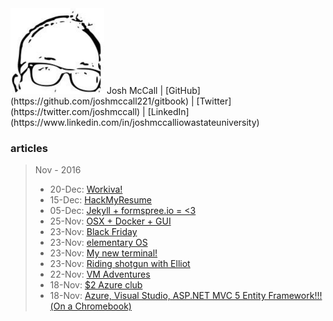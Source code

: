 <img src="images/avatar.png" width="150">
Josh McCall | [GitHub](https://github.com/joshmccall221/gitbook) | [Twitter](https://twitter.com/joshmccall) | [LinkedIn](https://www.linkedin.com/in/joshmccalliowastateuniversity)






### articles
>Nov - 2016
>* 20-Dec: [Workiva!](articles/workiva.md)
>* 15-Dec: [HackMyResume](articles/hackmyresume.md)
>* 05-Dec: [Jekyll + formspree.io = <3](articles/formspree.md)
>* 25-Nov: [OSX + Docker + GUI](articles/docker.md)
>* 23-Nov: [Black Friday](articles/bf.md)
>* 23-Nov: [elementary OS](articles/elementary_os.md)
>* 23-Nov: [My new terminal!](articles/my_new_term.md)
>* 23-Nov: [Riding shotgun with Elliot](articles/riding_shotgun_with_elliot.md)
>* 22-Nov: [VM Adventures](articles/vm_adventures.md)
>* 18-Nov: [$2 Azure club](articles/azure_pricing.md)
>* 18-Nov: [Azure, Visual Studio, ASP.NET MVC 5 Entity Framework!!!(On a Chromebook)](articles/chromebook.md)
